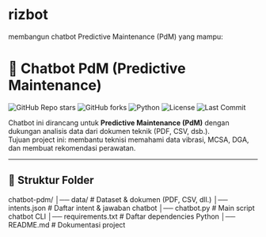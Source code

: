 # rizbot
membangun chatbot Predictive Maintenance (PdM) yang mampu:
# 🤖 Chatbot PdM (Predictive Maintenance)

![GitHub Repo stars](https://img.shields.io/github/stars/username/chatbot-pdm?style=social)
![GitHub forks](https://img.shields.io/github/forks/username/chatbot-pdm?style=social)
![Python](https://img.shields.io/badge/python-3.10%2B-blue)
![License](https://img.shields.io/github/license/username/chatbot-pdm)
![Last Commit](https://img.shields.io/github/last-commit/username/chatbot-pdm)

Chatbot ini dirancang untuk **Predictive Maintenance (PdM)** dengan dukungan analisis data dari dokumen teknik (PDF, CSV, dsb.).  
Tujuan project ini: membantu teknisi memahami data vibrasi, MCSA, DGA, dan membuat rekomendasi perawatan.

---

## 📂 Struktur Folder
chatbot-pdm/
│── data/ # Dataset & dokumen (PDF, CSV, dll.)
│── intents.json # Daftar intent & jawaban chatbot
│── chatbot.py # Main script chatbot CLI
│── requirements.txt # Daftar dependencies Python
│── README.md # Dokumentasi project


